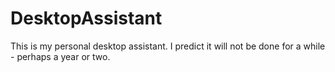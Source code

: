 # DesktopAssistant
This is my personal desktop assistant. I predict it will not be done for a while - perhaps a year or two.
